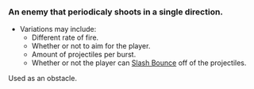 ### An enemy that periodicaly shoots in a single direction.

- Variations may include:
	- Different rate of fire.
	- Whether or not to aim for the player.
	- Amount of projectiles per burst.
	- Whether or not the player can [Slash Bounce](../../../../Player%20Character/Ultion/Abilities/Slash.md) off of the projectiles.

Used as an obstacle.
